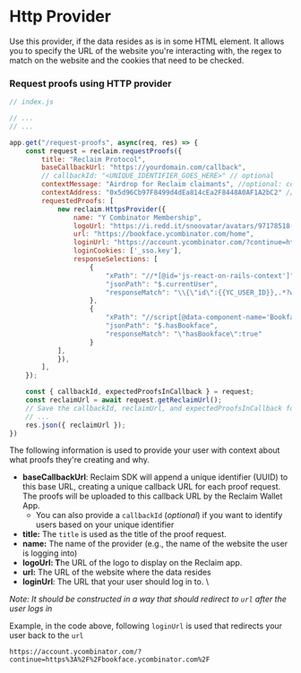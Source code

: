 # Http Provider

Use this provider, if the data resides as is in some HTML element. It allows you to specify the URL of the website you're interacting with, the regex to match on the website and the cookies that need to be checked.&#x20;

### Request proofs using HTTP provider

```javascript
// index.js

// ...
// ...

app.get("/request-proofs", async(req, res) => {
    const request = reclaim.requestProofs({
        title: "Reclaim Protocol",
        baseCallbackUrl: "https://yourdomain.com/callback",
        // callbackId: "<UNIQUE_IDENTIFIER_GOES_HERE>" // optional
        contextMessage: "Airdrop for Reclaim claimants", //optional: context message for the proof request
        contextAddress: "0x5d96Cb97F8499d4dEa814cEa2F8448A0AF1A2bC2" //optional: your users' Ethereum wallet 
        requestedProofs: [
            new reclaim.HttpsProvider({
                name: "Y Combinator Membership",
                logoUrl: "https://i.redd.it/snoovatar/avatars/97178518-5ce1-400b-8185-54dcaef96d9c.png",
                url: "https://bookface.ycombinator.com/home",
                loginUrl: "https://account.ycombinator.com/?continue=https%3A%2F%2Fbookface.ycombinator.com%2F",
                loginCookies: ['_sso.key'],
                responseSelections: [
                    {
                        "xPath": "//*[@id='js-react-on-rails-context']",
                        "jsonPath": "$.currentUser",
                        "responseMatch": "\\{\"id\":{{YC_USER_ID}},.*?waas_admin.*?:{.*?}.*?:\\{.*?}.*?(?:full_name|first_name).*?}"
                    },
                    {
                        "xPath": "//script[@data-component-name='BookfaceCsrApp']",
                        "jsonPath": "$.hasBookface",
                        "responseMatch": "\"hasBookface\":true"
                    }
            ],
            }),
        ],
    });

    const { callbackId, expectedProofsInCallback } = request;
    const reclaimUrl = await request.getReclaimUrl();
    // Save the callbackId, reclaimUrl, and expectedProofsInCallback for future use
    // ...
    res.json({ reclaimUrl });
})
```

The following information is used to provide your user with context about what proofs they're creating and why.

* **baseCallbackUrl**: Reclaim SDK will append a unique identifier (UUID) to this base URL, creating a unique callback URL for each proof request. The proofs will be uploaded to this callback URL by the Reclaim Wallet App.
  * You can also provide a `callbackId` (_optional_) if you want to identify users based on your unique identifier
* **title:** The `title` is used as the title of the proof request.
* **name:** The name of the provider (e.g., the name of the website the user is logging into)
* **logoUrl: T**he URL of the logo to display on the Reclaim app.&#x20;
* **url:** The URL of the website where the data resides
* **loginUrl**: The URL that your user should log in to. \


&#x20;    _Note: It should be constructed in a way that should redirect to `url` after the user logs in_

&#x20;   Example, in the code above, following `loginUrl` is used that redirects your user back to the `url`

&#x20;   `https://account.ycombinator.com/?continue=https%3A%2F%2Fbookface.ycombinator.com%2F`
